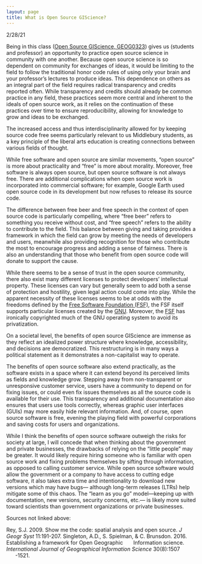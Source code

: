 ```yaml
---
layout: page
title: What is Open Source GIScience?
---
```

2/28/21


Being in this class ([Open Source GIScience, GEOG0323]( https://catalog.middlebury.edu/courses/view/catalog/catalog%2FMCUG/course/course%2FGEOG0323)) gives us (students and professor) an opportunity to practice open source science in community with one another. Because open source science is so dependent on community for exchanges of ideas, it would be limiting to the field to follow the traditional honor code rules of using only your brain and your professor’s lectures to produce ideas. This dependence on others as an integral part of the field requires radical transparency and credits reported often. While transparency and credits should already be common practice in any field, these practices seem more central and inherent to the ideals of open source work, as it relies on the continuation of these practices over time to ensure reproducibility, allowing for knowledge to grow and ideas to be exchanged. 

The increased access and thus interdisciplinarity allowed for by keeping source code free seems particularly relevant to us Middlebury students, as a key principle of the liberal arts education is creating connections between various fields of thought. 

While free software and open source are similar movements, “open source” is more about practicality and “free” is more about morality. Moreover, free software is always open source, but open source software is not always free. There are additional complications when open source work is incorporated into commercial software; for example, Google Earth used open source code in its development but now refuses to release its source code. 

The difference between free beer and free speech in the context of open source code is particularly compelling, where “free beer” refers to something you receive without cost, and “free speech” refers to the ability to contribute to the field. This balance between giving and taking provides a framework in which the field can grow by meeting the needs of developers and users, meanwhile also providing recognition for those who contribute the most to encourage progress and adding a sense of fairness. There is also an understanding that those who benefit from open source code will donate to support the cause. 

While there seems to be a sense of trust in the open source community, there also exist many different licenses to protect developers’ intellectual property. These licenses can vary but generally seem to add both a sense of protection and hostility, given legal action could come into play. While the apparent necessity of these licenses seems to be at odds with the freedoms defined by the [Free Software Foundation (FSF)](https://www.fsf.org), the FSF itself supports particular licenses created by the [GNU](https://www.gnu.org). Moreover, the [FSF](https://www.fsf.org/about/) has ironically copyrighted much of the GNU operating system to avoid its privatization.

On a societal level, the benefits of open source GIScience are immense as they reflect an idealized power structure where knowledge, accessibility, and decisions are democratized. This restructuring is in many ways a political statement as it demonstrates a non-capitalist way to operate. 

The benefits of open source software also extend practically, as the software exists in a space where it can extend beyond its perceived limits as fields and knowledge grow. Stepping away from non-transparent or unresponsive customer service, users have a community to depend on for fixing issues, or could even fix issues themselves as all the source code is available for their use. This transparency and additional documentation also ensures that users use tools correctly, whereas graphic user interfaces (GUIs) may more easily hide relevant information. And, of course, open source software is free, evening the playing field with powerful corporations and saving costs for users and organizations. 

While I think the benefits of open source software outweigh the risks for society at large, I will concede that when thinking about the government and private businesses, the drawbacks of relying on the “little people” may be greater. It would likely require hiring someone who is familiar with open source work and fixing problems themselves by sifting through information, as opposed to calling customer service. While open source software would allow the government or a company to have access to cutting edge software, it also takes extra time and intentionality to download new versions which may have bugs— although long-term releases (LTRs) help mitigate some of this chaos. The “learn as you go” model—keeping up with documentation, new versions, security concerns, etc.— is likely more suited toward scientists than government organizations or private businesses. 



Sources not linked above: 

Rey, S.J. 2009. Show me the code: spatial analysis and open source. *J Geogr Syst* 11:191-207. 
Singleton, A.D., S. Spielman, & C. Brunsdon. 2016. Establishing a framework for Open Geographic 
&nbsp;&nbsp;&nbsp;&nbsp;&nbsp;&nbsp;Information science. *International Journal of Geographical Information Science* 30(8):1507
&nbsp;&nbsp;&nbsp;&nbsp;&nbsp;&nbsp;-1521. 
